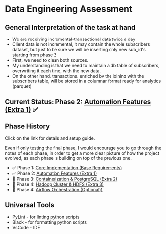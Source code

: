 # Data Engineering Assessment

## General Interpretation of the task at hand

- We are receiving incremental-transactional data twice a day
- Client data is not incremental, it may contain the whole subscribers dataset, but just to be sure we will be inserting only new sub_id's starting from phase 2
- First, we need to clean both sources.
- My understanding is that we need to maintain a db table of subscribers, overwriting it each time, with the new data.
- On the other hand, transactions, enriched by the joining with the
subscribers table, will be stored in a columnar format ready for analytics (parquet)

## Current Status: Phase 2: [Automation Features (Extra 1)](docs/phase2-notes.md) ✅

## Phase History 
Click on the link for details and setup guide.  

Even if only testing the final phase, I would encourage you to go through the notes of each phase, in order to get a more clear picture of how the project evolved, as each phase is building on top of the previous one.

- ✅ Phase 1: [Core Implementation (Base Requirements)](docs/phase1-notes.md)
- ✅ Phase 2: [Automation Features (Extra 1)](docs/phase2-notes.md)
- 🔄 Phase 3: [Containerization & PostgreSQL (Extra 2)](docs/phase3-notes.md)
- 🔄 Phase 4: [Hadoop Cluster & HDFS (Extra 3)](docs/phase4-notes.md)
- 🔄 Phase 4: [Airflow Orchestration (Optional))](docs/phase4-notes.md)


## Universal Tools
- PyLint - for linting python scripts
- Black - for formatting python scripts
- VsCode - IDE
